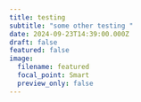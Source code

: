 ```yaml
---
title: testing
subtitle: "some other testing "
date: 2024-09-23T14:39:00.000Z
draft: false
featured: false
image:
  filename: featured
  focal_point: Smart
  preview_only: false
---
```

